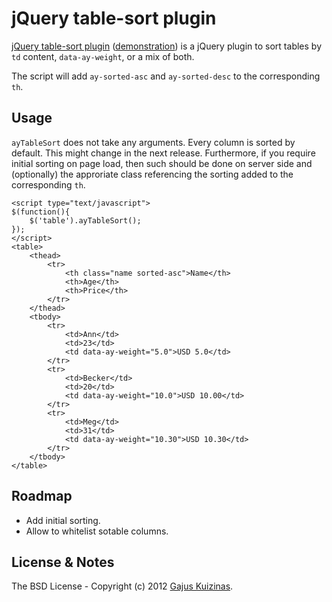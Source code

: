# jQuery table-sort plugin

[jQuery table-sort plugin](https://github.com/anuary/jquery-table-sort/) ([demonstration](https://dev.anuary.com/b2f9b84e-11b9-5d84-818e-053fcc313c0d/)) is a jQuery plugin to sort tables by `td` content, `data-ay-weight`, or a mix of both.

The script will add `ay-sorted-asc` and `ay-sorted-desc` to the corresponding `th`.

## Usage

`ayTableSort` does not take any arguments. Every column is sorted by default. This might change in the next release. Furthermore, if you require initial sorting on page load, then such should be done on server side and (optionally) the approriate class referencing the sorting added to the corresponding `th`.

    <script type="text/javascript">
    $(function(){
    	$('table').ayTableSort();
    });
    </script>
    <table>
    	<thead>
    		<tr>
    			<th class="name sorted-asc">Name</th>
    			<th>Age</th>
    			<th>Price</th>
    		</tr>
    	</thead>
    	<tbody>
    		<tr>
    			<td>Ann</td>
    			<td>23</td>
    			<td data-ay-weight="5.0">USD 5.0</td>
    		</tr>
    		<tr>
    			<td>Becker</td>
    			<td>20</td>
    			<td data-ay-weight="10.0">USD 10.00</td>
    		</tr>
    		<tr>
    			<td>Meg</td>
    			<td>31</td>
    			<td data-ay-weight="10.30">USD 10.30</td>
    		</tr>
    	</tbody>
    </table>

## Roadmap

* Add initial sorting.
* Allow to whitelist sotable columns.

## License & Notes

The BSD License - Copyright (c) 2012 [Gajus Kuizinas](http://anuary.com/gajus).